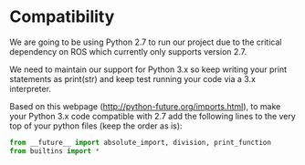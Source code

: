 # Compatibility

We are going to be using Python 2.7 to run our project due to the critical dependency on ROS which currently only supports version 2.7.

We need to maintain our support for Python 3.x so keep writing your print statements as print(str) and keep test running your code via a 3.x interpreter.

Based on this webpage (http://python-future.org/imports.html), to make your Python 3.x code compatible with 2.7 add the following lines to the very top of your python files (keep the order as is):

```python
from __future__ import absolute_import, division, print_function
from builtins import *
```
